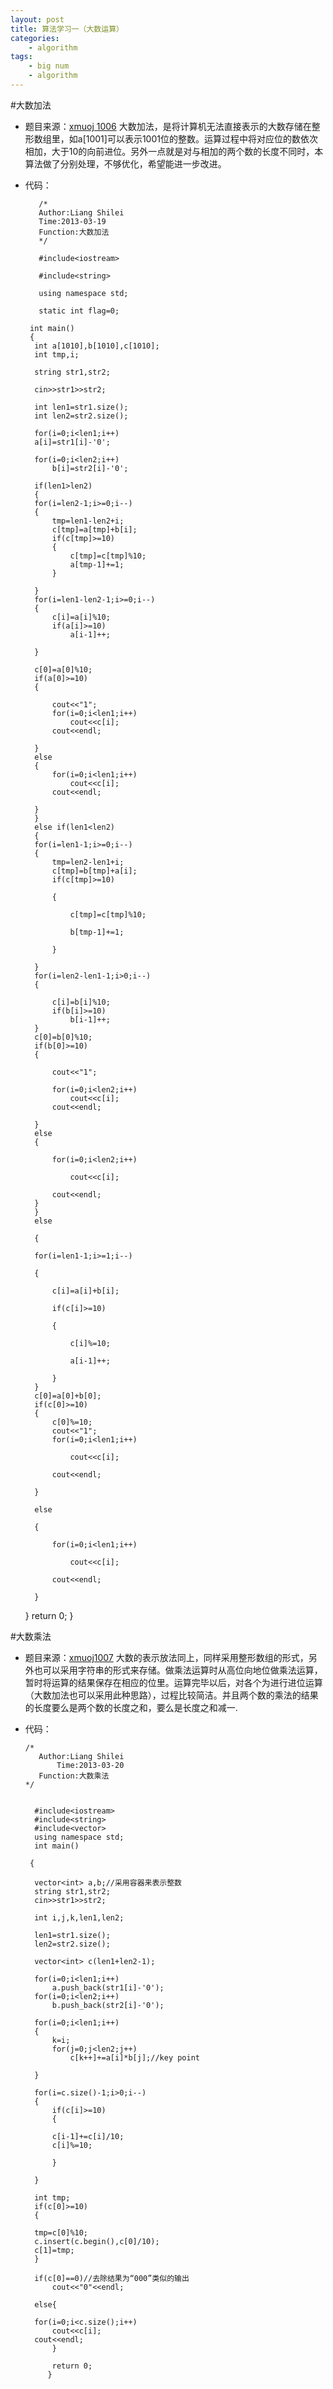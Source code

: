 ```yaml
--- 
layout: post
title: 算法学习一（大数运算）
categories:
    - algorithm
tags:
    - big num
    - algorithm
---
```


#大数加法
- 题目来源：[xmuoj 1006](http://acm.xmu.edu.cn/JudgeOnline/problem.php?id=1006)
大数加法，是将计算机无法直接表示的大数存储在整形数组里，如a[1001]可以表示1001位的整数。运算过程中将对应位的数依次相加，大于10的向前进位。另外一点就是对与相加的两个数的长度不同时，本算法做了分别处理，不够优化，希望能进一步改进。
- 代码：

	     /*
	     Author:Liang Shilei
	     Time:2013-03-19
  	     Function:大数加法
	     */

	     #include<iostream>

	     #include<string>

	     using namespace std;

	     static int flag=0;

  	   int main()
  	   {
		int a[1010],b[1010],c[1010];
		int tmp,i;

		string str1,str2;

		cin>>str1>>str2;

		int len1=str1.size();
		int len2=str2.size();

		for(i=0;i<len1;i++)
		a[i]=str1[i]-'0';

		for(i=0;i<len2;i++)
			b[i]=str2[i]-'0';

		if(len1>len2)
		{
		for(i=len2-1;i>=0;i--)
		{
			tmp=len1-len2+i;
			c[tmp]=a[tmp]+b[i];
			if(c[tmp]>=10)
			{
				c[tmp]=c[tmp]%10;
				a[tmp-1]+=1;
			}

		}
		for(i=len1-len2-1;i>=0;i--)
		{
			c[i]=a[i]%10;
			if(a[i]>=10)
				a[i-1]++;

		}

		c[0]=a[0]%10;
		if(a[0]>=10)
		{	

			cout<<"1";
			for(i=0;i<len1;i++)
				cout<<c[i];
			cout<<endl;

		}
		else
		{
			for(i=0;i<len1;i++)
				cout<<c[i];
			cout<<endl;

		}
		}
		else if(len1<len2)
		{
		for(i=len1-1;i>=0;i--)
		{
			tmp=len2-len1+i;
			c[tmp]=b[tmp]+a[i];
			if(c[tmp]>=10)

			{

				c[tmp]=c[tmp]%10;

				b[tmp-1]+=1;

			}

		}
		for(i=len2-len1-1;i>0;i--)
		{

			c[i]=b[i]%10;
			if(b[i]>=10)
				b[i-1]++;
		}
		c[0]=b[0]%10;
		if(b[0]>=10)
		{

			cout<<"1";

			for(i=0;i<len2;i++)
				cout<<c[i];
			cout<<endl;

		}
		else
		{

			for(i=0;i<len2;i++)

				cout<<c[i];

			cout<<endl;
		}
		}
		else

		{

		for(i=len1-1;i>=1;i--)

		{

			c[i]=a[i]+b[i];

			if(c[i]>=10)

			{

				c[i]%=10;

				a[i-1]++;

			}
		}
		c[0]=a[0]+b[0];
		if(c[0]>=10)
		{
			c[0]%=10;
			cout<<"1";
			for(i=0;i<len1;i++)

				cout<<c[i];

			cout<<endl;

		}

		else

		{

			for(i=0;i<len1;i++)

				cout<<c[i];

			cout<<endl;

		}
	}
	return 0;
       }

#大数乘法

- 题目来源：[xmuoj1007](http://acm.xmu.edu.cn/JudgeOnline/problem.php?id=1007)
大数的表示放法同上，同样采用整形数组的形式，另外也可以采用字符串的形式来存储。做乘法运算时从高位向地位做乘法运算，暂时将运算的结果保存在相应的位里。运算完毕以后，对各个为进行进位运算（大数加法也可以采用此种思路），过程比较简洁。并且两个数的乘法的结果的长度要么是两个数的长度之和，要么是长度之和减一.

- 代码：

  	  /*
	     Author:Liang Shilei
    	     Time:2013-03-20
 	     Function:大数乘法
  	  */


	    #include<iostream>
	    #include<string>	
	    #include<vector>
	    using namespace std;
	    int main()

 	   {

		vector<int> a,b;//采用容器来表示整数
		string str1,str2;
		cin>>str1>>str2;

		int i,j,k,len1,len2;

		len1=str1.size();
		len2=str2.size();

		vector<int> c(len1+len2-1);

		for(i=0;i<len1;i++)
			a.push_back(str1[i]-'0');
		for(i=0;i<len2;i++)
			b.push_back(str2[i]-'0');

		for(i=0;i<len1;i++)
		{
			k=i;
			for(j=0;j<len2;j++)
				c[k++]+=a[i]*b[j];//key point

		}
	
		for(i=c.size()-1;i>0;i--)
		{
			if(c[i]>=10)
			{

			c[i-1]+=c[i]/10;
			c[i]%=10;

			}

		}

		int tmp;
		if(c[0]>=10)
		{

		tmp=c[0]%10;
		c.insert(c.begin(),c[0]/10);
		c[1]=tmp;
		}

		if(c[0]==0)//去除结果为“000”类似的输出
			cout<<"0"<<endl;

		else{

		for(i=0;i<c.size();i++)
			cout<<c[i];
		cout<<endl;
			}
	
			return 0;
     	   } 

		








































































